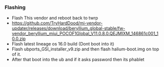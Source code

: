 ### Flashing
* Flash This vendor and reboot back to twrp 
* https://github.com/TryHardDood/mi-vendor-updater/releases/download/beryllium_global-stable/fw-vendor_beryllium_miui_POCOF1Global_V11.0.8.0.QEJMIXM_146861c001_10.0.zip
* Flash latest lineage os 16.0 build (Dont boot into it)
* Flash ubports_GSI_installer_v9.zip and then flash halium-boot.img on top of it.
* After that boot into the ub and if it asks password then its phablet
